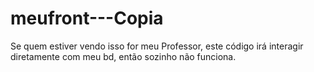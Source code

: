 # meufront---Copia

Se quem estiver vendo isso for meu Professor, este código irá interagir diretamente com meu bd, então sozinho não funciona.
